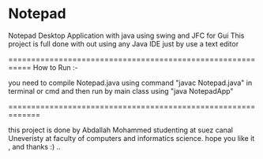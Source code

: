 # Notepad
Notepad Desktop Application with java using swing and JFC for Gui 
This project is full done with out using any Java IDE just by use a text editor 

===========================================================
How to Run :- 

you need to compile Notepad.java using command "javac Notepad.java" in terminal or cmd 
and then run by main class using "java NotepadApp"

=============================================================

this project is done by Abdallah Mohammed  studenting at suez canal Uneveristy at faculty of computers and informatics science.
hope you like it , and thanks :) ..

